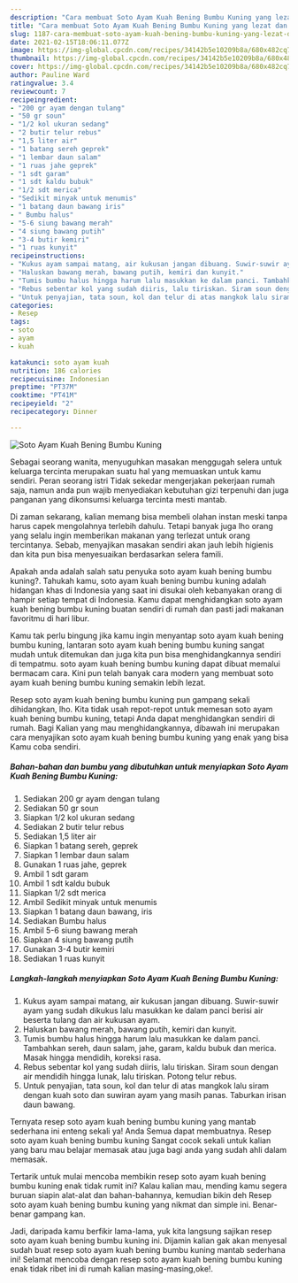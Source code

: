 ```yaml
---
description: "Cara membuat Soto Ayam Kuah Bening Bumbu Kuning yang lezat dan Mudah Dibuat"
title: "Cara membuat Soto Ayam Kuah Bening Bumbu Kuning yang lezat dan Mudah Dibuat"
slug: 1187-cara-membuat-soto-ayam-kuah-bening-bumbu-kuning-yang-lezat-dan-mudah-dibuat
date: 2021-02-15T18:06:11.077Z
image: https://img-global.cpcdn.com/recipes/34142b5e10209b8a/680x482cq70/soto-ayam-kuah-bening-bumbu-kuning-foto-resep-utama.jpg
thumbnail: https://img-global.cpcdn.com/recipes/34142b5e10209b8a/680x482cq70/soto-ayam-kuah-bening-bumbu-kuning-foto-resep-utama.jpg
cover: https://img-global.cpcdn.com/recipes/34142b5e10209b8a/680x482cq70/soto-ayam-kuah-bening-bumbu-kuning-foto-resep-utama.jpg
author: Pauline Ward
ratingvalue: 3.4
reviewcount: 7
recipeingredient:
- "200 gr ayam dengan tulang"
- "50 gr soun"
- "1/2 kol ukuran sedang"
- "2 butir telur rebus"
- "1,5 liter air"
- "1 batang sereh geprek"
- "1 lembar daun salam"
- "1 ruas jahe geprek"
- "1 sdt garam"
- "1 sdt kaldu bubuk"
- "1/2 sdt merica"
- "Sedikit minyak untuk menumis"
- "1 batang daun bawang iris"
- " Bumbu halus"
- "5-6 siung bawang merah"
- "4 siung bawang putih"
- "3-4 butir kemiri"
- "1 ruas kunyit"
recipeinstructions:
- "Kukus ayam sampai matang, air kukusan jangan dibuang. Suwir-suwir ayam yang sudah dikukus lalu masukkan ke dalam panci berisi air beserta tulang dan air kukusan ayam."
- "Haluskan bawang merah, bawang putih, kemiri dan kunyit."
- "Tumis bumbu halus hingga harum lalu masukkan ke dalam panci. Tambahkan sereh, daun salam, jahe, garam, kaldu bubuk dan merica. Masak hingga mendidih, koreksi rasa."
- "Rebus sebentar kol yang sudah diiris, lalu tiriskan. Siram soun dengan air mendidih hingga lunak, lalu tiriskan. Potong telur rebus."
- "Untuk penyajian, tata soun, kol dan telur di atas mangkok lalu siram dengan kuah soto dan suwiran ayam yang masih panas. Taburkan irisan daun bawang."
categories:
- Resep
tags:
- soto
- ayam
- kuah

katakunci: soto ayam kuah 
nutrition: 186 calories
recipecuisine: Indonesian
preptime: "PT37M"
cooktime: "PT41M"
recipeyield: "2"
recipecategory: Dinner

---
```



![Soto Ayam Kuah Bening Bumbu Kuning](https://img-global.cpcdn.com/recipes/34142b5e10209b8a/680x482cq70/soto-ayam-kuah-bening-bumbu-kuning-foto-resep-utama.jpg)

Sebagai seorang wanita, menyuguhkan masakan menggugah selera untuk keluarga tercinta merupakan suatu hal yang memuaskan untuk kamu sendiri. Peran seorang istri Tidak sekedar mengerjakan pekerjaan rumah saja, namun anda pun wajib menyediakan kebutuhan gizi terpenuhi dan juga panganan yang dikonsumsi keluarga tercinta mesti mantab.

Di zaman  sekarang, kalian memang bisa membeli olahan instan meski tanpa harus capek mengolahnya terlebih dahulu. Tetapi banyak juga lho orang yang selalu ingin memberikan makanan yang terlezat untuk orang tercintanya. Sebab, menyajikan masakan sendiri akan jauh lebih higienis dan kita pun bisa menyesuaikan berdasarkan selera famili. 



Apakah anda adalah salah satu penyuka soto ayam kuah bening bumbu kuning?. Tahukah kamu, soto ayam kuah bening bumbu kuning adalah hidangan khas di Indonesia yang saat ini disukai oleh kebanyakan orang di hampir setiap tempat di Indonesia. Kamu dapat menghidangkan soto ayam kuah bening bumbu kuning buatan sendiri di rumah dan pasti jadi makanan favoritmu di hari libur.

Kamu tak perlu bingung jika kamu ingin menyantap soto ayam kuah bening bumbu kuning, lantaran soto ayam kuah bening bumbu kuning sangat mudah untuk ditemukan dan juga kita pun bisa menghidangkannya sendiri di tempatmu. soto ayam kuah bening bumbu kuning dapat dibuat memalui bermacam cara. Kini pun telah banyak cara modern yang membuat soto ayam kuah bening bumbu kuning semakin lebih lezat.

Resep soto ayam kuah bening bumbu kuning pun gampang sekali dihidangkan, lho. Kita tidak usah repot-repot untuk memesan soto ayam kuah bening bumbu kuning, tetapi Anda dapat menghidangkan sendiri di rumah. Bagi Kalian yang mau menghidangkannya, dibawah ini merupakan cara menyajikan soto ayam kuah bening bumbu kuning yang enak yang bisa Kamu coba sendiri.

<!--inarticleads1-->

##### Bahan-bahan dan bumbu yang dibutuhkan untuk menyiapkan Soto Ayam Kuah Bening Bumbu Kuning:

1. Sediakan 200 gr ayam dengan tulang
1. Sediakan 50 gr soun
1. Siapkan 1/2 kol ukuran sedang
1. Sediakan 2 butir telur rebus
1. Sediakan 1,5 liter air
1. Siapkan 1 batang sereh, geprek
1. Siapkan 1 lembar daun salam
1. Gunakan 1 ruas jahe, geprek
1. Ambil 1 sdt garam
1. Ambil 1 sdt kaldu bubuk
1. Siapkan 1/2 sdt merica
1. Ambil Sedikit minyak untuk menumis
1. Siapkan 1 batang daun bawang, iris
1. Sediakan  Bumbu halus
1. Ambil 5-6 siung bawang merah
1. Siapkan 4 siung bawang putih
1. Gunakan 3-4 butir kemiri
1. Sediakan 1 ruas kunyit




<!--inarticleads2-->

##### Langkah-langkah menyiapkan Soto Ayam Kuah Bening Bumbu Kuning:

1. Kukus ayam sampai matang, air kukusan jangan dibuang. Suwir-suwir ayam yang sudah dikukus lalu masukkan ke dalam panci berisi air beserta tulang dan air kukusan ayam.
1. Haluskan bawang merah, bawang putih, kemiri dan kunyit.
1. Tumis bumbu halus hingga harum lalu masukkan ke dalam panci. Tambahkan sereh, daun salam, jahe, garam, kaldu bubuk dan merica. Masak hingga mendidih, koreksi rasa.
1. Rebus sebentar kol yang sudah diiris, lalu tiriskan. Siram soun dengan air mendidih hingga lunak, lalu tiriskan. Potong telur rebus.
1. Untuk penyajian, tata soun, kol dan telur di atas mangkok lalu siram dengan kuah soto dan suwiran ayam yang masih panas. Taburkan irisan daun bawang.




Ternyata resep soto ayam kuah bening bumbu kuning yang mantab sederhana ini enteng sekali ya! Anda Semua dapat membuatnya. Resep soto ayam kuah bening bumbu kuning Sangat cocok sekali untuk kalian yang baru mau belajar memasak atau juga bagi anda yang sudah ahli dalam memasak.

Tertarik untuk mulai mencoba membikin resep soto ayam kuah bening bumbu kuning enak tidak rumit ini? Kalau kalian mau, mending kamu segera buruan siapin alat-alat dan bahan-bahannya, kemudian bikin deh Resep soto ayam kuah bening bumbu kuning yang nikmat dan simple ini. Benar-benar gampang kan. 

Jadi, daripada kamu berfikir lama-lama, yuk kita langsung sajikan resep soto ayam kuah bening bumbu kuning ini. Dijamin kalian gak akan menyesal sudah buat resep soto ayam kuah bening bumbu kuning mantab sederhana ini! Selamat mencoba dengan resep soto ayam kuah bening bumbu kuning enak tidak ribet ini di rumah kalian masing-masing,oke!.

